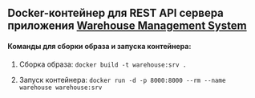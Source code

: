 ## Docker-контейнер для REST API сервера приложения [Warehouse Management System](https://github.com/andrewliutov/WarehouseManagementSystem_App)

#### Команды для сборки образа и запуска контейнера:

1. Сборка образа: `docker build -t warehouse:srv .`

2. Запуск контейнера: `docker run -d -p 8000:8000 --rm --name warehouse warehouse:srv `

